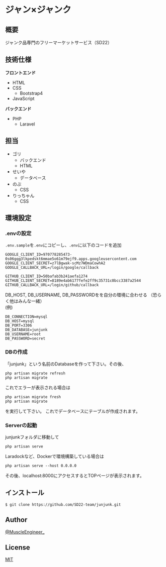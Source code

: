 # ジャン×ジャンク
## 概要

ジャンク品専門のフリーマーケットサービス（SD22）

## 技術仕様

**フロントエンド**

- HTML
- CSS
    - Bootstrap4
- JavaScript

**バックエンド**

- PHP
    - Laravel

## 担当
- ゴリ
    - バックエンド
    - HTML
- せいや
    - データベース
- のぶ
    - CSS
- りっちゃん
    - CSS

## 環境設定
### .envの設定
```.env.sample```を```.env```にコピーし、```.env```に以下のコードを追加
```
GOOGLE_CLIENT_ID=970778285473-0s06gqg3lkpedskt6mmae5o61m79ejf9.apps.googleusercontent.com
GOOGLE_CLIENT_SECRET=z7lBgwak-scMz7WDmaCowhA2
GOOGLE_CALLBACK_URL=/login/google/callback

GITHUB_CLIENT_ID=50bafab3b241aefa1274
GITHUB_CLIENT_SECRET=8189e4ab6177fefe2ff9c35731c0bcc3387a2544
GITHUB_CALLBACK_URL=/login/github/callback
```

DB_HOST, DB_USERNAME, DB_PASSWORDをを自分の環境に合わせる
（恐らく他はみんな一緒）<br>
(例)
```
DB_CONNECTION=mysql
DB_HOST=mysql
DB_PORT=3306
DB_DATABASE=junjunk
DB_USERNAME=root
DB_PASSWORD=secret
```

### DBの作成
「junjunk」という名前のDatabaseを作って下さい。その後、
```
php artisan migrate refresh
php artisan migrate
```
これでエラーが表示される場合は
```
php artisan migrate fresh
php artisan migrate
```
を実行して下さい。
これでデータベースにテーブルが作成されます。

### Serverの起動
junjunkフォルダに移動して
```
php artisan serve
```

Laradockなど、Dockerで環境構築している場合は
```
php artisan serve --host 0.0.0.0
```
その後、localhost:8000にアクセスするとTOPページが表示されます。


## インストール

```
$ git clone https://github.com/SD22-team/junjunk.git
```

## Author

[@MuscleEngineer_](https://twitter.com/KHiroki86_)

## License

[MIT](http://b4b4r07.mit-license.org)
